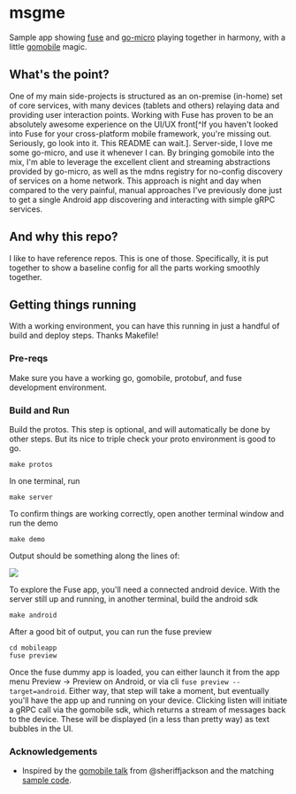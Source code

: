 # msgme

Sample app showing [fuse](https://www.fusetools.com) and [go-micro](https://github.com/micro) playing together in harmony, with a little [gomobile](https://github.com/golang/mobile) magic.

## What's the point?

One of my main side-projects is structured as an on-premise (in-home) set of core services, with many devices (tablets and others) relaying data and providing user interaction points. Working with Fuse has proven to be an absolutely awesome experience on the UI/UX front[^If you haven't looked into Fuse for your cross-platform mobile framework, you're missing out. Seriously, go look into it. This README can wait.]. Server-side, I love me some go-micro, and use it whenever I can. By bringing gomobile into the mix, I'm able to leverage the excellent client and streaming abstractions provided by go-micro, as well as the mdns registry for no-config discovery of services on a home network. This approach is night and day when compared to the very painful, manual approaches I've previously done just to get a single Android app discovering and interacting with simple gRPC services. 

## And why this repo?

I like to have reference repos. This is one of those. Specifically, it is put together to show a baseline config for all the parts working smoothly together.

## Getting things running

With a working environment, you can have this running in just a handful of build and deploy steps. Thanks Makefile!

### Pre-reqs

Make sure you have a working go, gomobile, protobuf, and fuse development environment.

### Build and Run

Build the protos. This step is optional, and will automatically be done by other steps. But its nice to triple check your proto environment is good to go.

```
make protos
```

In one terminal, run

```
make server
```

To confirm things are working correctly, open another terminal window and run the demo

```
make demo
```

Output should be something along the lines of:

![](https://dsh.re/b6a9f)

To explore the Fuse app, you'll need a connected android device. With the server still up and running, in another terminal, build the android sdk

```
make android
```

After a good bit of output, you can run the fuse preview

```
cd mobileapp
fuse preview
```

Once the fuse dummy app is loaded, you can either launch it from the app menu Preview -> Preview on Android, or via cli `fuse preview --target=android`. Either way, that step will take a moment, but eventually you'll have the app up and running on your device. Clicking listen will initiate a gRPC call via the gomobile sdk, which returns a stream of messages back to the device. These will be displayed (in a less than pretty way) as text bubbles in the UI.

### Acknowledgements

- Inspired by the [gomobile talk](https://youtu.be/LpWEDFT3iLU) from @sheriffjackson and the matching [sample code](https://github.com/gokitter).


